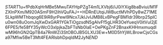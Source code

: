 $START$1u+fPdbXqHrMBe5MwuTAYHpPZgT4m1LXVbj6/iJ0iYXig8baBviui/M1FZXInPXm/M920ASmF9H2ihVQuFAJ++HDRnEUtqiJWBuctMVhPDy8wZ71MESLkpWMThbqog6E9iR8yrPewI9Ncx7JklJvIJMB8LvBPegFBM1dr39brp25pICu0wn08uOomJqXwDxGAR1YGkTiOgzsdN5gAIvFf5gLHR3OeYueqV0itVuI2jE6FPE5/fe58fY35yWcO3xIpjkaZbFTsNb0laE+OePKgZnF2BnaxKHHmxmuqdlwM96hGN2QpTB4a7RnWZi3StOBOJB5GLXU3Ew+M0D5hYjWLBrowCjsCGsa97Mfiw5BeT3Mt4FEARlsbhDpqIdM2JyN$END$